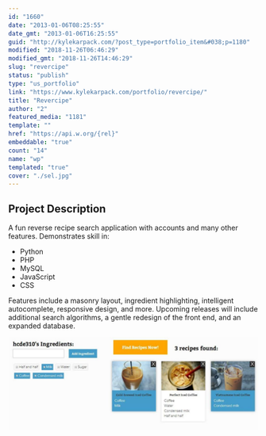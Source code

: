 ```yaml
---
id: "1660"
date: "2013-01-06T08:25:55"
date_gmt: "2013-01-06T16:25:55"
guid: "http://kylekarpack.com/?post_type=portfolio_item&#038;p=1180"
modified: "2018-11-26T06:46:29"
modified_gmt: "2018-11-26T14:46:29"
slug: "revercipe"
status: "publish"
type: "us_portfolio"
link: "https://www.kylekarpack.com/portfolio/revercipe/"
title: "Revercipe"
author: "2"
featured_media: "1181"
template: ""
href: "https://api.w.org/{rel}"
embeddable: "true"
count: "14"
name: "wp"
templated: "true"
cover: "./sel.jpg"
---
```

## Project Description

A fun reverse recipe search application with accounts and many other features. Demonstrates skill in:

- Python
- PHP
- MySQL
- JavaScript
- CSS

Features include a masonry layout, ingredient highlighting, intelligent autocomplete, responsive design, and more. Upcoming releases will include additional search algorithms, a gentle redesign of the front end, and an expanded database.

![](./sel.jpg)